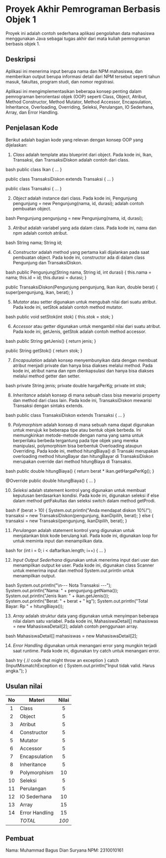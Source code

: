 # Proyek Akhir Pemrograman Berbasis Objek 1

Proyek ini adalah contoh sederhana aplikasi pengolahan data mahasiswa menggunakan Java sebagai tugas akhir dari mata kuliah pemrograman berbasis objek 1.

## Deskripsi

Aplikasi ini menerima input berupa nama dan NPM mahasiswa, dan memberikan output berupa informasi detail dari NPM tersebut seperti tahun masuk, fakultas, program studi, dan nomor registrasi.

Aplikasi ini mengimplementasikan beberapa konsep penting dalam pemrograman berorientasi objek (OOP) seperti Class, Object, Atribut, Method Constructor, Method Mutator, Method Accessor, Encapsulation, Inheritance, Overloading, Overriding, Seleksi, Perulangan, IO Sederhana, Array, dan Error Handling.

## Penjelasan Kode

Berikut adalah bagian kode yang relevan dengan konsep OOP yang dijelaskan:

1. *Class* adalah template atau blueprint dari object. Pada kode ini, Ikan, Transaksi, dan TransaksiDiskon adalah contoh dari class.

bash
public class Ikan {
    ...
}

public class TransaksiDiskon extends Transaksi {
    ...
}

public class Transaksi {
    ...
}


2. *Object* adalah instance dari class. Pada kode ini, Pengunjung pengunjung = new Pengunjung(nama, id, durasi); adalah contoh pembuatan object.

bash
Pengunjung pengunjung = new Pengunjung(nama, id, durasi);


3. *Atribut* adalah variabel yang ada dalam class. Pada kode ini, nama dan npm adalah contoh atribut.

bash
String nama;
String id;


4. *Constructor* adalah method yang pertama kali dijalankan pada saat pembuatan object. Pada kode ini, constructor ada di dalam class Pengunjung dan TransaksiDiskon.

bash
public Pengunjung(String nama, String id, int durasi) {
    this.nama = nama;
    this.id = id;
    this.durasi = durasi;
}

public TransaksiDiskon(Pengunjung pengunjung, Ikan ikan, double berat) {
        super(pengunjung, ikan, berat);
    }

5. *Mutator* atau setter digunakan untuk mengubah nilai dari suatu atribut. Pada kode ini, setStok adalah contoh method mutator.

bash
public void setStok(int stok) {
        this.stok = stok;
}

6. *Accessor* atau getter digunakan untuk mengambil nilai dari suatu atribut. Pada kode ini, getJenis, getStok adalah contoh method accessor.

bash
public String getJenis() {
    return jenis;
}

public String getStok() {
    return stok;
}


7. *Encapsulation* adalah konsep menyembunyikan data dengan membuat atribut menjadi private dan hanya bisa diakses melalui method. Pada kode ini, atribut nama dan npm dienkapsulasi dan hanya bisa diakses melalui method getter dan setter.

bash
    private String jenis;
    private double hargaPerKg;
    private int stok;


8. *Inheritance* adalah konsep di mana sebuah class bisa mewarisi property dan method dari class lain. Pada kode ini, TransaksiDiskon mewarisi Transaksi dengan sintaks extends.

bash
public class TransaksiDiskon extends Transaksi {
    ...
}


9. *Polymorphism* adalah konsep di mana sebuah nama dapat digunakan untuk merujuk ke beberapa tipe atau bentuk objek berbeda. Ini memungkinkan metode-metode dengan nama yang sama untuk berperilaku berbeda tergantung pada tipe objek yang mereka manipulasi, polymorphism bisa berbentuk Overloading ataupun Overriding. Pada kode ini, method hitungBiaya() di Transaki merupakan overloading method hitungBayar dan hitungBayar di TransaksiDiskon merupakan override dari method hitungBiaya di Transaksi.

bash
public double hitungBiaya() {
        return berat * ikan.getHargaPerKg();
}

@Override
public double hitungBiaya() {
    ...
}


10. *Seleksi* adalah statement kontrol yang digunakan untuk membuat keputusan berdasarkan kondisi. Pada kode ini, digunakan seleksi if else dalam method getFakultas dan seleksi switch dalam method getProdi.

bash
if (berat > 10) {
                System.out.println("Anda mendapat diskon 10%!");
                transaksi = new TransaksiDiskon(pengunjung, ikanDipilih, berat);
            } else {
                transaksi = new Transaksi(pengunjung, ikanDipilih, berat);
            }


11. *Perulangan* adalah statement kontrol yang digunakan untuk menjalankan blok kode berulang kali. Pada kode ini, digunakan loop for untuk meminta input dan menampilkan data.

bash
for (int i = 0; i < daftarIkan.length; i++) {
    ...
}


12. *Input Output Sederhana* digunakan untuk menerima input dari user dan menampilkan output ke user. Pada kode ini, digunakan class Scanner untuk menerima input dan method System.out.println untuk menampilkan output.

bash
System.out.println("\n--- Nota Transaksi ---");
        System.out.println("Nama: " + pengunjung.getNama());
        System.out.println("Jenis Ikan: " + ikan.getJenis());
        System.out.println("Berat: " + berat + " kg");
        System.out.println("Total Bayar: Rp " + hitungBiaya());


13. *Array* adalah struktur data yang digunakan untuk menyimpan beberapa nilai dalam satu variabel. Pada kode ini, MahasiswaDetail[] mahasiswas = new MahasiswaDetail[2]; adalah contoh penggunaan array.

bash
MahasiswaDetail[] mahasiswas = new MahasiswaDetail[2];


14. *Error Handling* digunakan untuk menangani error yang mungkin terjadi saat runtime. Pada kode ini, digunakan try catch untuk menangani error.

bash
try {
    // code that might throw an exception
} catch (InputMismatchException e) {
            System.out.println("Input tidak valid. Harus angka.");
        }


## Usulan nilai

| No  | Materi         |  Nilai  |
| :-: | -------------- | :-----: |
|  1  | Class          |    5    |
|  2  | Object         |    5    |
|  3  | Atribut        |    5    |
|  4  | Constructor    |    5    |
|  5  | Mutator        |    5    |
|  6  | Accessor       |    5    |
|  7  | Encapsulation  |    5    |
|  8  | Inheritance    |    5    |
|  9  | Polymorphism   |   10    |
| 10  | Seleksi        |    5    |
| 11  | Perulangan     |    5    |
| 12  | IO Sederhana   |   10    |
| 13  | Array          |   15    |
| 14  | Error Handling |   15    |
|     | *TOTAL*      | *100* |

## Pembuat

Nama: Muhammad Bagus Dian Suryana 
NPM: 2310010161
